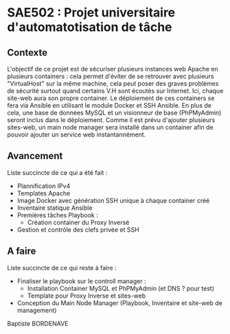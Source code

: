 # SAE502 : Projet universitaire d'automatotisation de tâche
## Contexte
L'objectif de ce projet est de sécuriser plusieurs instances web Apache en plusieurs containers : cela permet d'éviter de se retrouver avec plusieurs "VirtualHost" sur la même machine, cela peut poser des graves problèmes de sécurité surtout quand certains V.H sont écoutés sur Internet. Ici, chaque site-web aura son propre container. Le déploiement de ces containers se fera via Ansible en utilisant le module Docker et SSH Ansible. En plus de cela, une base de données MySQL et un visionneur de base (PhPMyAdmin) seront inclus dans le déploiement.
Comme il est prévu d'ajouter plusieurs sites-web, un main node manager sera installé dans un container afin de pouvoir ajouter un service web instantannément.

## Avancement
Liste succincte de ce qui a été fait :
 - Plannification IPv4
 - Templates Apache
 - Image Docker avec génération SSH unique à chaque container créé
 - Inventaire statique Ansible
 - Premières tâches Playbook : 
   - Création container du Proxy Inversé 
 - Gestion et contrôle des clefs privée et SSH

## A faire
Liste succincte de ce qui reste à faire :
 - Finaliser le playbook sur le controll manager :
    - Installation Container MySQL et PhPMyAdmin (et DNS ? pour test)
    - Template pour Proxy Inverse et sites-web
 - Conception du Main Node Manager (Playbook, Inventaire et site-web de management)

Baptiste BORDENAVE
